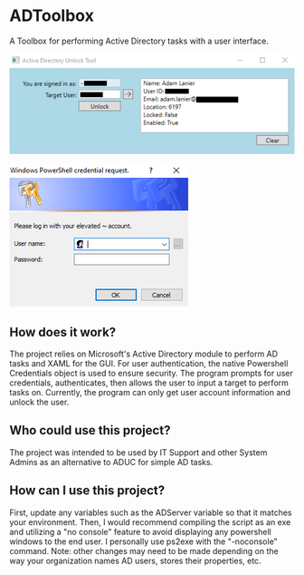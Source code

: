# ADToolbox
A Toolbox for performing Active Directory tasks with a user interface. 

![AD Toolbox GUI](/ADUnlockTool_UI_obscured.png?raw=true "AD Toolbox GUI")

![Credentials Prompt](/Credentials_Prompt.PNG?raw=true "Credentials Prompt")

<h2>How does it work?</h2>
The project relies on Microsoft's Active Directory module to perform AD tasks and XAML for the GUI. For user authentication, the native Powershell Credentials object is used to ensure security. The program prompts for user credentials, authenticates, then allows the user to input a target to perform tasks on. Currently, the program can only get user account information and unlock the user. 

<h2>Who could use this project?</h2>
The project was intended to be used by IT Support and other System Admins as an alternative to ADUC for simple AD tasks. 

<h2>How can I use this project?</h2>
First, update any variables such as the ADServer variable so that it matches your environment. Then, I would recommend compiling the script as an exe and utilizing a "no console" feature to avoid displaying any powershell windows to the end user. I personally use ps2exe with the "-noconsole" command. Note: other changes may need to be made depending on the way your organization names AD users, stores their properties, etc.
